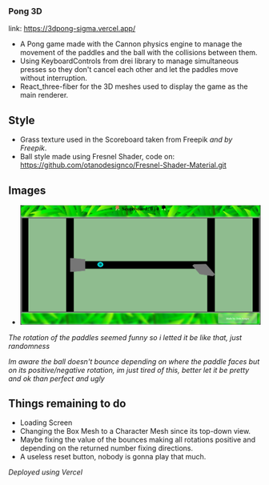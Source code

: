 ### Pong 3D
link: https://3dpong-sigma.vercel.app/
- A Pong game made with the Cannon physics engine to manage the movement of the paddles and the ball with the collisions between them.
- Using KeyboardControls from drei library to manage simultaneous presses so they don't cancel each other and let the paddles move without interruption.
- React_three-fiber for the 3D meshes used to display the game as the main renderer.

## Style
- Grass texture used in the Scoreboard taken from Freepik _and by Freepik_.
- Ball style made using Fresnel Shader, code on: https://github.com/otanodesignco/Fresnel-Shader-Material.git


## Images
- ![alt text](./public/ReadmeAssets/image.png)

_The rotation of the paddles seemed funny so i letted it be like that, just randomness_

_Im aware the ball doesn't bounce depending on where the paddle faces but on its positive/negative rotation, im just tired of this, better let it be pretty and ok than perfect and ugly_

## Things remaining to do
- Loading Screen
- Changing the Box Mesh to a Character Mesh since its top-down view.
- Maybe fixing the value of the bounces making all rotations positive and depending on the returned number fixing directions.
- A useless reset button, nobody is gonna play that much.

_Deployed using Vercel_
